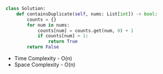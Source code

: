 ```python 
class Solution:
    def containsDuplicate(self, nums: List[int]) -> bool:
        counts = {}
        for num in nums:
            counts[num] = counts.get(num, 0) + 1
            if counts[num] > 1:
                return True
        return False
```

- Time Complexity - O(n)
- Space Complexity - O(n)